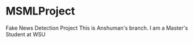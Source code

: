# MSMLProject
Fake News Detection Project
This is Anshuman's branch. I am a Master's Student at WSU
